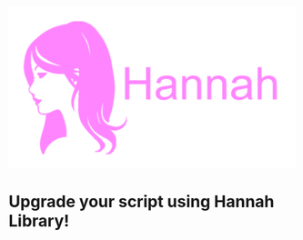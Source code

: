 ![alt](https://raw.githubusercontent.com/Zearish/Hannah/refs/heads/main/PinkHannahIcon.png?height=5)
# Upgrade your script using Hannah Library!
